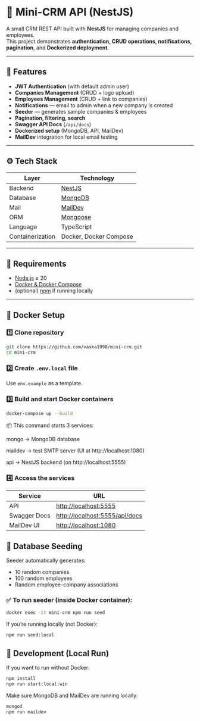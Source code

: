 # 🧩 Mini-CRM API (NestJS)

A small CRM REST API built with **NestJS** for managing companies and employees.  
This project demonstrates **authentication, CRUD operations, notifications, pagination**, and **Dockerized deployment**.

---

## 🚀 Features

- **JWT Authentication** (with default admin user)
- **Companies Management** (CRUD + logo upload)
- **Employees Management** (CRUD + link to companies)
- **Notifications** — email to admin when a new company is created
- **Seeder** — generates sample companies & employees
- **Pagination, filtering, search**
- **Swagger API Docs** (`/api/docs`)
- **Dockerized setup** (MongoDB, API, MailDev)
- **MailDev** integration for local email testing

---

## ⚙️ Tech Stack

| Layer | Technology |
|-------|-------------|
| Backend | [NestJS](https://nestjs.com/) |
| Database | [MongoDB](https://www.mongodb.com/) |
| Mail | [MailDev](https://maildev.github.io/maildev/) |
| ORM | [Mongoose](https://mongoosejs.com/) |
| Language | TypeScript |
| Containerization | Docker, Docker Compose |

---

## 🧰 Requirements

- [Node.js](https://nodejs.org/) ≥ 20
- [Docker & Docker Compose](https://www.docker.com/)
- (optional) [npm](https://www.npmjs.com/) if running locally

---

## 🐳 Docker Setup

### 1️⃣ Clone repository

```bash
git clone https://github.com/vaska1998/mini-crm.git
cd mini-crm
```
### 2️⃣ Create `.env.local` file
Use `env.example` as a template.

### 3️⃣ Build and start Docker containers
```bash
docker-compose up --build
```
📦 This command starts 3 services:

mongo → MongoDB database

maildev → test SMTP server (UI at http://localhost:1080)

api → NestJS backend (on http://localhost:5555)

### 4️⃣ Access the services

| Service      | URL                                                              |
| ------------ |------------------------------------------------------------------|
| API          | [http://localhost:5555](http://localhost:5555)                   |
| Swagger Docs | [http://localhost:5555/api/docs](http://localhost:5555/api/docs) |
| MailDev UI   | [http://localhost:1080](http://localhost:1080)                   |

## 🌱 Database Seeding
Seeder automatically generates:

- 10 random companies
- 100 random employees
- Random employee–company associations

### ✅ To run seeder (inside Docker container):
```bash
docker exec -it mini-crm npm run seed
```

If you’re running locally (not Docker):
```bash
npm run seed:local
```
## 🧪 Development (Local Run)
If you want to run without Docker:
```bash
npm install
npm run start:local:win
```
Make sure MongoDB and MailDev are running locally:
```bash
mongod
npm run maildev
```




